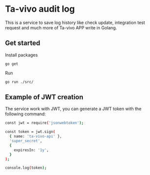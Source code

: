 # Ta-vivo audit log

This is a service to save log history like check update, integration test request and much more of Ta-vivo APP write in Golang.

## Get started

Install packages
```
go get
```

Run 

```bash
go run ./src/
``` 

## Example of JWT creation

The service work with JWT, you can generate a JWT token with the following command:

```bash
const jwt = require('jsonwebtoken');

const token = jwt.sign(
  { name: 'ta-vivo-api' },
  'super_secret',
  {
    expiresIn: '1y',
  }
);

console.log(token);
```